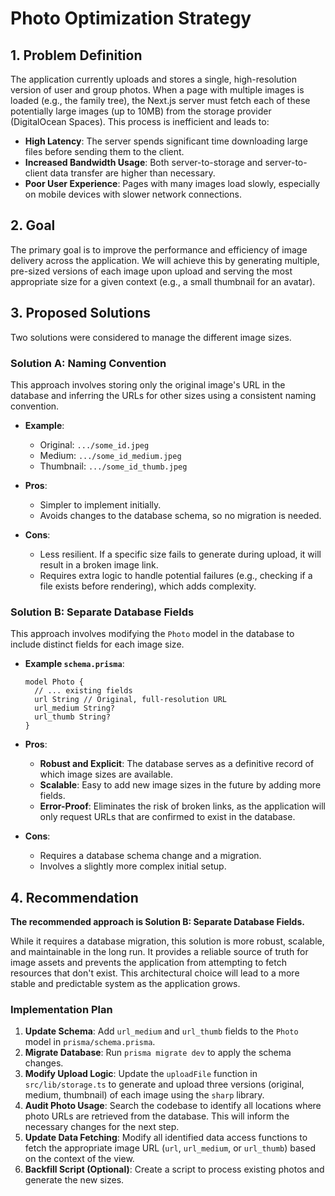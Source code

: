 # Photo Optimization Strategy

## 1. Problem Definition

The application currently uploads and stores a single, high-resolution version of user and group photos. When a page with multiple images is loaded (e.g., the family tree), the Next.js server must fetch each of these potentially large images (up to 10MB) from the storage provider (DigitalOcean Spaces). This process is inefficient and leads to:

*   **High Latency**: The server spends significant time downloading large files before sending them to the client.
*   **Increased Bandwidth Usage**: Both server-to-storage and server-to-client data transfer are higher than necessary.
*   **Poor User Experience**: Pages with many images load slowly, especially on mobile devices with slower network connections.

## 2. Goal

The primary goal is to improve the performance and efficiency of image delivery across the application. We will achieve this by generating multiple, pre-sized versions of each image upon upload and serving the most appropriate size for a given context (e.g., a small thumbnail for an avatar).

## 3. Proposed Solutions

Two solutions were considered to manage the different image sizes.

### Solution A: Naming Convention

This approach involves storing only the original image's URL in the database and inferring the URLs for other sizes using a consistent naming convention.

*   **Example**:
    *   Original: `.../some_id.jpeg`
    *   Medium: `.../some_id_medium.jpeg`
    *   Thumbnail: `.../some_id_thumb.jpeg`

*   **Pros**:
    *   Simpler to implement initially.
    *   Avoids changes to the database schema, so no migration is needed.

*   **Cons**:
    *   Less resilient. If a specific size fails to generate during upload, it will result in a broken image link.
    *   Requires extra logic to handle potential failures (e.g., checking if a file exists before rendering), which adds complexity.

### Solution B: Separate Database Fields

This approach involves modifying the `Photo` model in the database to include distinct fields for each image size.

*   **Example `schema.prisma`**:
    ```prisma
    model Photo {
      // ... existing fields
      url String // Original, full-resolution URL
      url_medium String?
      url_thumb String?
    }
    ```

*   **Pros**:
    *   **Robust and Explicit**: The database serves as a definitive record of which image sizes are available.
    *   **Scalable**: Easy to add new image sizes in the future by adding more fields.
    *   **Error-Proof**: Eliminates the risk of broken links, as the application will only request URLs that are confirmed to exist in the database.

*   **Cons**:
    *   Requires a database schema change and a migration.
    *   Involves a slightly more complex initial setup.

## 4. Recommendation

**The recommended approach is Solution B: Separate Database Fields.**

While it requires a database migration, this solution is more robust, scalable, and maintainable in the long run. It provides a reliable source of truth for image assets and prevents the application from attempting to fetch resources that don't exist. This architectural choice will lead to a more stable and predictable system as the application grows.

### Implementation Plan

1.  **Update Schema**: Add `url_medium` and `url_thumb` fields to the `Photo` model in `prisma/schema.prisma`.
2.  **Migrate Database**: Run `prisma migrate dev` to apply the schema changes.
3.  **Modify Upload Logic**: Update the `uploadFile` function in `src/lib/storage.ts` to generate and upload three versions (original, medium, thumbnail) of each image using the `sharp` library.
4.  **Audit Photo Usage**: Search the codebase to identify all locations where photo URLs are retrieved from the database. This will inform the necessary changes for the next step.
5.  **Update Data Fetching**: Modify all identified data access functions to fetch the appropriate image URL (`url`, `url_medium`, or `url_thumb`) based on the context of the view.
6.  **Backfill Script (Optional)**: Create a script to process existing photos and generate the new sizes.
